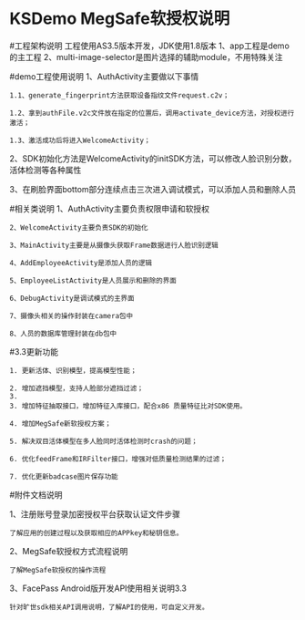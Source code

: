 # KSDemo MegSafe软授权说明

#工程架构说明
工程使用AS3.5版本开发，JDK使用1.8版本
1、app工程是demo的主工程
2、multi-image-selector是图片选择的辅助module，不用特殊关注


#demo工程使用说明
1、AuthActivity主要做以下事情

	1.1、generate_fingerprint方法获取设备指纹文件request.c2v；

    1.2、拿到authFile.v2c文件放在指定的位置后，调用activate_device方法，对授权进行激活；

	1.3、激活成功后将进入WelcomeActivity；
	

2、SDK初始化方法是WelcomeActivity的initSDK方法，可以修改人脸识别分数，活体检测等各种属性

3、在刷脸界面bottom部分连续点击三次进入调试模式，可以添加人员和删除人员


#相关类说明
	1、AuthActivity主要负责权限申请和软授权

	2、WelcomeActivity主要负责SDK的初始化

	3、MainActivity主要是从摄像头获取Frame数据进行人脸识别逻辑

	4、AddEmployeeActivity是添加人员的逻辑

	5、EmployeeListActivity是人员展示和删除的界面

	6、DebugActivity是调试模式的主界面

	7、摄像头相关的操作封装在camera包中

	8、人员的数据库管理封装在db包中

#3.3更新功能

	1. 更新活体、识别模型，提高模型性能；
	
	2. 增加遮挡模型，支持人脸部分遮挡过滤；
	3. 
	3. 增加特征抽取接口，增加特征入库接口，配合x86 质量特征比对SDK使用。
	 
	4. 增加MegSafe新软授权方案；
	 
	5. 解决双目活体模型在多人脸同时活体检测时crash的问题；
	
	6. 优化feedFrame和IRFilter接口，增强对低质量检测结果的过滤；
	
	7. 优化更新badcase图片保存功能

#附件文档说明

1、注册账号登录加密授权平台获取认证文件步骤

	了解应用的创建过程以及获取相应的APPkey和秘钥信息。

2、MegSafe软授权方式流程说明

	了解MegSafe软授权的操作流程

3、FacePass Android版开发API使用相关说明3.3

	针对旷世sdk相关API调用说明，了解API的使用，可自定义开发。